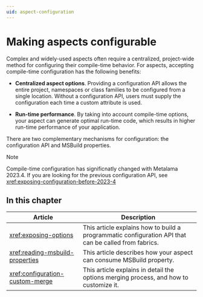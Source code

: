 ```yaml
---
uid: aspect-configuration
---
```



# Making aspects configurable

Complex and widely-used aspects often require a centralized, project-wide method for configuring their compile-time behavior. For aspects, accepting compile-time configuration has the following benefits:


* **Centralized aspect options**. Providing a configuration API allows the entire project, namespaces or class families to be configured from a single location. Without a configuration API, users must supply the configuration each time a custom attribute is used.

* **Run-time performance**. By taking into account compile-time options, your aspect can generate optimal run-time code, which results in higher run-time performance of your application.

There are two complementary mechanisms for configuration: the configuration API and MSBuild properties.

> [!NOTE]
> Compile-time configuration has significnatly changed with Metalama 2023.4. If you are looking for the previous configuration API, see <xref:exposing-configuration-before-2023-4>

## In this chapter

| Article | Description |
|---------|-------------|
| <xref:exposing-options> | This article explains how to build a programmatic configuration API that can be called from fabrics. |
| <xref:reading-msbuild-properties> | This article describes how your aspect can consume MSBuild property. |
| <xref:configuration-custom-merge> | This article explains in detail the options merging process, and how to customize it. |

